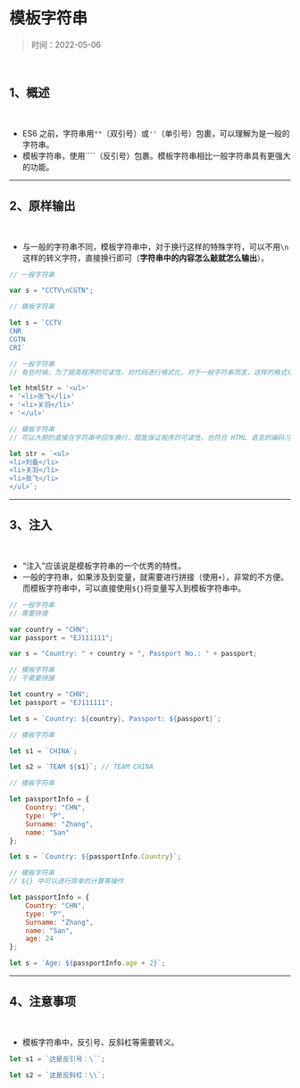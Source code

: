 # 模板字符串

> 时间：2022-05-06

<br/>

## 1、概述

<br/>

- ES6 之前，字符串用`""`（双引号）或`''`（单引号）包裹，可以理解为是一般的字符串。
- 模板字符串，使用````（反引号）包裹。模板字符串相比一般字符串具有更强大的功能。

---

## 2、原样输出

<br/>

- 与一般的字符串不同，模板字符串中，对于换行这样的特殊字符，可以不用`\n`这样的转义字符，直接换行即可（**字符串中的内容怎么敲就怎么输出**）。



```javascript
// 一般字符串

var s = "CCTV\nCGTN";
```



```javascript
// 模板字符串

let s = `CCTV
CNR
CGTN
CRI`
```



```javascript
// 一般字符串
// 有些时候，为了提高程序的可读性，对代码进行格式化，对于一般字符串而言，这样的格式化，是需要借助 + 进行对字符串进行拼接的

let htmlStr = '<ul>' 
+ '<li>张飞</li>' 
+ '<li>关羽</li>' 
+ '</ul>'
```



```javascript
// 模板字符串
// 可以大胆的直接在字符串中回车换行，既能保证程序的可读性，也符合 HTML 语言的编码习惯

let str = `<ul>
<li>刘备</li>
<li>关羽</li>
<li>张飞</li>
</ul>`;
```



---

## 3、注入

<br/>

- “注入”应该说是模板字符串的一个优秀的特性。
- 一般的字符串，如果涉及到变量，就需要进行拼接（使用`+`），非常的不方便。而模板字符串中，可以直接使用`${}`将变量写入到模板字符串中。



```javascript
// 一般字符串
// 需要拼接

var country = "CHN";
var passport = "EJ111111";

var s = "Country: " + country + ", Passport No.: " + passport;
```



```javascript
// 模板字符串
// 不需要拼接

let country = "CHN";
let passport = "EJ111111";

let s = `Country: ${country}, Passport: ${passport}`;
```



```javascript
// 模板字符串

let s1 = `CHINA`;

let s2 = `TEAM ${s1}`; // TEAM CHINA
```



```javascript
// 模板字符串

let passportInfo = {
    Country: "CHN",
    type: "P",
    Surname: "Zhang",
    name: "San"
};

let s = `Country: ${passportInfo.Country}`;
```



```javascript
// 模板字符串
// ${} 中可以进行简单的计算等操作

let passportInfo = {
    Country: "CHN",
    type: "P",
    Surname: "Zhang",
    name: "San",
    age: 24
};

let s = `Age: ${passportInfo.age + 2}`;
```



---

## 4、注意事项

<br/>

- 模板字符串中，反引号、反斜杠等需要转义。



```javascript
let s1 = `这是反引号：\``;

let s2 = `这是反斜杠：\\`;
```